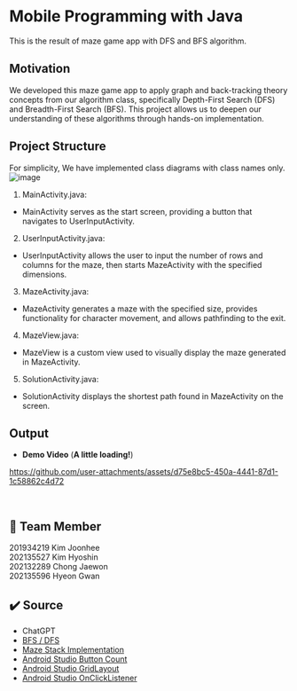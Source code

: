 # Mobile Programming with Java
This is the result of maze game app with DFS and BFS algorithm.


## Motivation
We developed this maze game app to apply graph and back-tracking theory concepts from our algorithm class, specifically Depth-First Search (DFS) and Breadth-First Search (BFS). 
This project allows us to deepen our understanding of these algorithms through hands-on implementation.

## Project Structure

For simplicity, We have implemented class diagrams with class names only. </br>
![image](https://github.com/user-attachments/assets/f156158c-de9a-4f84-9108-a6d63d842661) </br>

1. MainActivity.java: </br>
-  MainActivity serves as the start screen, providing a button that navigates to UserInputActivity.</br>

2. UserInputActivity.java: </br>
-  UserInputActivity allows the user to input the number of rows and columns for the maze, then starts MazeActivity with the specified dimensions.</br>

3. MazeActivity.java: </br>
-  MazeActivity generates a maze with the specified size, provides functionality for character movement, and allows pathfinding to the exit.</br>

4. MazeView.java: </br>
-  MazeView is a custom view used to visually display the maze generated in MazeActivity.</br>

5. SolutionActivity.java: </br>
-  SolutionActivity displays the shortest path found in MazeActivity on the screen.</br>


## Output
* **Demo Video** (**A little loading!**) </br>

https://github.com/user-attachments/assets/d75e8bc5-450a-4441-87d1-1c58862c4d72 

</br>

## 👥 Team Member
201934219 Kim Joonhee </br>
202135527 Kim Hyoshin </br>
202132289 Chong Jaewon </br>
202135596 Hyeon Gwan</br>

 
## ✔️ Source
* ChatGPT </br>
* [BFS / DFS](https://velog.io/@suk13574/%EC%95%8C%EA%B3%A0%EB%A6%AC%EC%A6%98Java-BFS-DFS) </br>
* [Maze Stack Implementation](https://m.blog.naver.com/luckyvicky-v/221346988717) </br>
* [Android Studio Button Count](https://deumdroid.tistory.com/entry/%EC%95%88%EB%93%9C%EB%A1%9C%EC%9D%B4%EB%93%9C-%EC%8A%A4%ED%8A%9C%EB%94%94%EC%98%A4-%EB%B2%84%ED%8A%BC-%ED%81%B4%EB%A6%AD-%ED%9A%9F%EC%88%98%EC%97%90-%EB%94%B0%EB%9D%BC-%EC%B9%B4%EC%9A%B4%ED%8A%B8-%EC%A6%9D%EA%B0%80) </br>
* [Android Studio GridLayout](https://lktprogrammer.tistory.com/136) </br>
* [Android Studio OnClickListener](https://onedaycodeing.tistory.com/61#google_vignette) </br>
